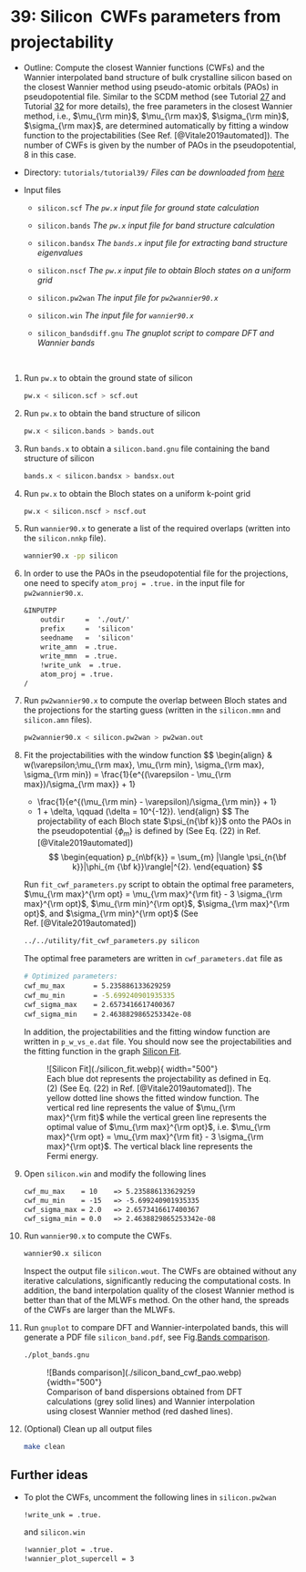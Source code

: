 # 39: Silicon &#151; CWFs parameters from projectability

- Outline: Compute the closest Wannier functions (CWFs) and
    the Wannier interpolated band structure of
    bulk crystalline silicon based on the closest Wannier method
    using pseudo-atomic orbitals (PAOs) in pseudopotential file.
    Similar to the SCDM method (see Tutorial [27](tutorial_27.md)
    and Tutorial [32](tutorial_32.md) for more details),
    the free parameters in the closest Wannier method, i.e.,
    $\mu_{\rm min}$, $\mu_{\rm max}$, $\sigma_{\rm min}$, $\sigma_{\rm max}$,
    are determined automatically by fitting a window function to the projectabilities (See Ref. [@Vitale2019automated]).
    The number of CWFs is given by the number of PAOs in the
    pseudopotential, $8$ in this case.

- Directory: `tutorials/tutorial39/` *Files can be downloaded from
    [here](https://github.com/wannier-developers/wannier90/tree/develop/tutorials/tutorial39)*

- Input files

    - `silicon.scf` *The `pw.x` input file for ground state calculation*

    - `silicon.bands` *The `pw.x` input file for band structure calculation*

    - `silicon.bandsx` *The `bands.x` input file for extracting band structure eigenvalues*

    - `silicon.nscf` *The `pw.x` input file to obtain Bloch states on a uniform grid*

    - `silicon.pw2wan` *The input file for `pw2wannier90.x`*

    - `silicon.win` *The input file for `wannier90.x`*

    - `silicon_bandsdiff.gnu` *The gnuplot script to compare DFT and Wannier bands*

&nbsp;

1. Run `pw.x` to obtain the ground state of silicon

    ```bash title="Terminal"
    pw.x < silicon.scf > scf.out
    ```

2. Run `pw.x` to obtain the band structure of silicon

    ```bash title="Terminal"
    pw.x < silicon.bands > bands.out
    ```

3. Run `bands.x` to obtain a `silicon.band.gnu` file containing the band
    structure of silicon

    ```bash title="Terminal"
    bands.x < silicon.bandsx > bandsx.out
    ```

4. Run `pw.x` to obtain the Bloch states on a uniform k-point grid

    ```bash title="Terminal"
    pw.x < silicon.nscf > nscf.out
    ```

5. Run `wannier90.x` to generate a list of the required overlaps (written into the
    `silicon.nnkp` file).

    ```bash title="Terminal"
    wannier90.x -pp silicon
    ```

6. In order to use the PAOs in the pseudopotential file for the projections,
   one need to specify `atom_proj = .true.` in the input file for `pw2wannier90.x`.

    ```vi title="Input file"
    &INPUTPP
        outdir     =  './out/'
        prefix     =  'silicon'
        seedname   =  'silicon'
        write_amn  = .true.
        write_mmn  = .true.
        !write_unk  = .true.
        atom_proj = .true.
    /
    ```

7. Run `pw2wannier90.x` to compute the overlap between Bloch states and
    the projections for the starting guess (written in the `silicon.mmn`
    and `silicon.amn` files).

    ```bash title="Terminal"
    pw2wannier90.x < silicon.pw2wan > pw2wan.out
    ```

8. Fit the projectabilities with the window function
    $$
    \begin{align}
    & w(\varepsilon;\mu_{\rm max}, \mu_{\rm min}, \sigma_{\rm max}, \sigma_{\rm min})
    = \frac{1}{e^{(\varepsilon - \mu_{\rm max})/\sigma_{\rm max}} + 1}
    - \frac{1}{e^{(\mu_{\rm min} - \varepsilon)/\sigma_{\rm min}} + 1}
    - 1 + \delta, \qquad (\delta = 10^{-12}).
    \end{align}
    $$
    The projectability of each Bloch state $\psi_{n{\bf k}}$ onto
    the PAOs in the pseudopotential $\{\phi_{m}\}$ is defined by
    (See Eq. (22) in Ref. [@Vitale2019automated])
    $$
    \begin{equation}
    p_{n\bf{k}} = \sum_{m} |\langle \psi_{n{\bf k}}|\phi_{m {\bf k}}\rangle|^{2}.
    \end{equation}
    $$

    Run `fit_cwf_parameters.py` script to obtain the optimal free parameters,
    $\mu_{\rm max}^{\rm opt}
    = \mu_{\rm max}^{\rm fit} - 3 \sigma_{\rm max}^{\rm opt}$,
    $\mu_{\rm min}^{\rm opt}$, $\sigma_{\rm max}^{\rm opt}$,
    and $\sigma_{\rm min}^{\rm opt}$
    (See Ref. [@Vitale2019automated])

    ```bash title="Terminal"
    ../../utility/fit_cwf_parameters.py silicon
    ```

    The optimal free parameters are written in `cwf_parameters.dat` file as

    ```bash title="Terminal"
    # Optimized parameters:
    cwf_mu_max       = 5.235886133629259
    cwf_mu_min       = -5.699240901935335
    cwf_sigma_max    = 2.6573416617400367
    cwf_sigma_min    = 2.4638829865253342e-08
    ```

    In addition, the projectabilities and the fitting window function
    are written in `p_w_vs_e.dat` file.
    You should now see the projectabilities and the fitting function
    in the graph [Silicon Fit](#fig:silicon_fit).

    <figure markdown="span" id="fig:silicon_fit">
    ![Silicon Fit](./silicon_fit.webp){ width="500"}
    <figcaption> Each blue dot represents the projectability as defined
    in Eq. (2) (See Eq. (22) in Ref. [@Vitale2019automated]).
    The yellow dotted line shows the fitted window function.
    The vertical red line represents the value of
    $\mu_{\rm max}^{\rm fit}$ while the vertical green
    line represents the optimal value of $\mu_{\rm max}^{\rm opt}$,
    i.e. $\mu_{\rm max}^{\rm opt}
    = \mu_{\rm max}^{\rm fit} - 3 \sigma_{\rm max}^{\rm opt}$.
    The vertical black line represents the Fermi energy.
    </figcaption>
    </figure>

9. Open `silicon.win` and modify the following lines

    ```vi title="Input file"
    cwf_mu_max    = 10    => 5.235886133629259
    cwf_mu_min    = -15   => -5.699240901935335
    cwf_sigma_max = 2.0   => 2.6573416617400367
    cwf_sigma_min = 0.0   => 2.4638829865253342e-08
    ```

10. Run `wannier90.x` to compute the CWFs.

    ```bash title="Terminal"
    wannier90.x silicon
    ```

    Inspect the output file `silicon.wout`.
    The CWFs are obtained without any iterative calculations,
    significantly reducing the computational costs.
    In addition, the band interpolation quality of the closest Wannier method
    is better than that of the MLWFs method.
    On the other hand, the spreads of the CWFs are larger than the MLWFs.

11. Run `gnuplot` to compare DFT and Wannier-interpolated bands, this
    will generate a PDF file `silicon_band.pdf`, see
    Fig.[Bands comparison](#fig:silicon_band_pao).

    ```bash title="Terminal"
    ./plot_bands.gnu
    ```

    <figure markdown="span" id="fig:silicon_band_pao">
    ![Bands comparison](./silicon_band_cwf_pao.webp){width="500"}
    <figcaption> Comparison of band dispersions obtained from
    DFT calculations (grey solid lines) and Wannier interpolation using
    closest Wannier method (red dashed lines).
    </figcaption>
    </figure>

12. (Optional) Clean up all output files

    ```bash title="Terminal"
    make clean
    ```

## Further ideas

- To plot the CWFs, uncomment the following lines in
    `silicon.pw2wan`

    ```vi title="Input file"
    !write_unk = .true.
    ```

    and `silicon.win`

    ```vi title="Input file"
    !wannier_plot = .true.
    !wannier_plot_supercell = 3
    ```
